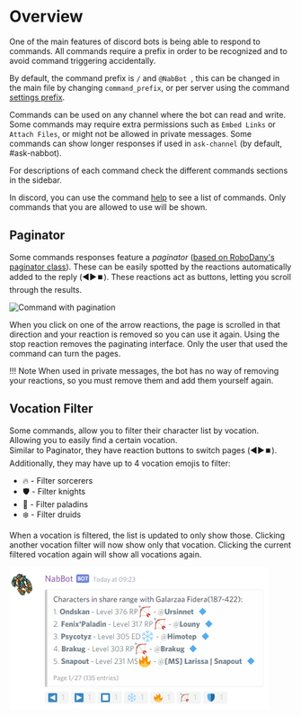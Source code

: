 # Overview
One of the main features of discord bots is being able to respond to commands.
All commands require a prefix in order to be recognized and to avoid command triggering accidentally.

By default, the command prefix is `/` and `@NabBot `, this can be changed in the main file by changing `command_prefix`, or per server using the command [settings prefix](settings.md#settings-prefix).

Commands can be used on any channel where the bot can read and write.
Some commands may require extra permissions such as `Embed Links` or `Attach Files`, or might not be allowed in private messages.
Some commands can show longer responses if used in `ask-channel` (by default, #ask-nabbot).

For descriptions of each command check the different commands sections in the sidebar.

In discord, you can use the command [help](general.md#help) to see a list of commands. Only commands that you are allowed to use will be shown.

## Paginator

Some commands responses feature a *paginator* ([based on RoboDany's paginator class](https://github.com/Rapptz/RoboDanny/blob/rewrite/cogs/utils/paginator.py)).
These can be easily spotted by the reactions automatically added to the reply (◀️▶️⏹️).
These reactions act as buttons, letting you scroll through the results.

![Command with pagination](https://cloud.githubusercontent.com/assets/12865379/25454641/12eeba9a-2a82-11e7-8338-6a58d923b6c5.png)

When you click on one of the arrow reactions, the page is scrolled in that direction and your reaction is removed so you can use it again.
Using the stop reaction removes the paginating interface. 
Only the user that used the command can turn the pages.

!!! Note
    When used in private messages, the bot has no way of removing your reactions, so you must remove them and add them yourself again.
    
## Vocation Filter
Some commands, allow you to filter their character list by vocation. Allowing you to easily find a certain vocation.  
Similar to Paginator, they have reaction buttons to switch pages (◀️▶️⏹️).
Additionally, they may have up to 4 vocation emojis to filter:

* 🔥 - Filter sorcerers
* 🛡️ - Filter knights
* 🏹 - Filter paladins
* ❄️ - Filter druids

When a vocation is filtered, the list is updated to only show those. Clicking another vocation filter will now show only
that vocation. Clicking the current filtered vocation again will show all vocations again.

![Command with vocation filter](../assets/images/commands/searchteam_1.png)


